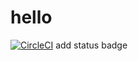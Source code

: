 # hello
[![CircleCI](https://dl.circleci.com/status-badge/img/gh/nmkhoa9898/hello/tree/main.svg?style=svg)](https://dl.circleci.com/status-badge/redirect/gh/nmkhoa9898/hello/tree/main)
add status badge